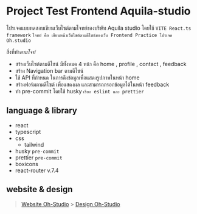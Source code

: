 # Project Test Frontend Aquila-studio

โปรเจคแบบทดสอบเขียนเว็บไซต์ตามโจทย์ของบริษัท Aquila studio โดยใช้ `VITE React.ts framework`
`โจทย์ คือ เขียนหน้าเว็บไซต์ตามดีไซน์ของเว็บ Frontend Practice โปรเจค Oh.studio`

สิ่งที่ทำ*ตามโจท์*

- สร้างเว็บไซต์ตามดีไซน์ มีทั้งหมด 4 หน้า คือ home , profile , contact , feedback
- สร้าง Navigation bar ตามดีไซน์
- ใช้ API ที่กำหนด ในการดึงข้อมูลเพื่อแสดงรูปภาพในหน้า home
- สร้างฟอร์มตามดีไซต์ เพื่อแสดงผล และสามารถกรอกข้อมูลได้ในหน้า feedback
- ทำ pre-commit โดยใช้ husky `เรียก eslint และ prettier`

## language & library

- react
- typescript
- css
  - tailwind
- husky `pre-commit`
- prettier `pre-commit`
- boxicons
- react-router v.7.4

## website & design

> [Website Oh-Studio](https://oh-studio-dev.netlify.app/) > [Design Oh-Studio](https://www.frontendpractice.com/projects/oh-studio)
